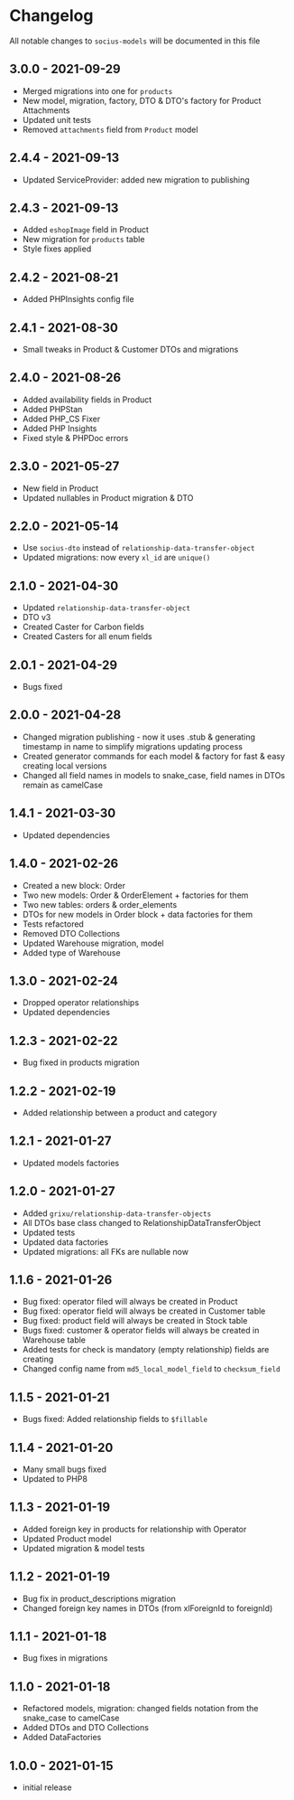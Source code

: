 # Changelog

All notable changes to `socius-models` will be documented in this file

## 3.0.0 - 2021-09-29

- Merged migrations into one for `products`
- New model, migration, factory, DTO & DTO's factory for Product Attachments
- Updated unit tests
- Removed `attachments` field from `Product` model

## 2.4.4 - 2021-09-13

- Updated ServiceProvider: added new migration to publishing

## 2.4.3 - 2021-09-13

- Added `eshopImage` field in Product
- New migration for `products` table
- Style fixes applied

## 2.4.2 - 2021-08-21

- Added PHPInsights config file

## 2.4.1 - 2021-08-30
- Small tweaks in Product & Customer DTOs and migrations  

## 2.4.0 - 2021-08-26
- Added availability fields in Product
- Added PHPStan
- Added PHP_CS Fixer
- Added PHP Insights
- Fixed style & PHPDoc errors

## 2.3.0 - 2021-05-27

- New field in Product
- Updated nullables in Product migration & DTO

## 2.2.0 - 2021-05-14

- Use `socius-dto` instead of `relationship-data-transfer-object`
- Updated migrations: now every `xl_id` are `unique()`

## 2.1.0 - 2021-04-30

- Updated `relationship-data-transfer-object`
- DTO v3
- Created Caster for Carbon fields
- Created Casters for all enum fields

## 2.0.1 - 2021-04-29

- Bugs fixed

## 2.0.0 - 2021-04-28

- Changed migration publishing - now it uses .stub & generating timestamp in name to simplify migrations updating process
- Created generator commands for each model & factory for fast & easy creating local versions
- Changed all field names in models to snake_case, field names in DTOs remain as camelCase

## 1.4.1 - 2021-03-30

- Updated dependencies

## 1.4.0 - 2021-02-26

- Created a new block: Order 
- Two new models: Order & OrderElement + factories for them
- Two new tables: orders & order_elements
- DTOs for new models in Order block + data factories for them
- Tests refactored
- Removed DTO Collections
- Updated Warehouse migration, model
- Added type of Warehouse

## 1.3.0 - 2021-02-24

- Dropped operator relationships
- Updated dependencies

## 1.2.3 - 2021-02-22

- Bug fixed in products migration

## 1.2.2 - 2021-02-19

- Added relationship between a product and category

## 1.2.1 - 2021-01-27

- Updated models factories

## 1.2.0 - 2021-01-27

- Added `grixu/relationship-data-transfer-objects`
- All DTOs base class changed to RelationshipDataTransferObject
- Updated tests
- Updated data factories
- Updated migrations: all FKs are nullable now

## 1.1.6 - 2021-01-26

- Bug fixed: operator filed will always be created in Product
- Bug fixed: operator field will always be created in Customer table
- Bug fixed: product field will always be created in Stock table
- Bugs fixed: customer & operator fields will always be created in Warehouse table
- Added tests for check is mandatory (empty relationship) fields are creating
- Changed config name from `md5_local_model_field` to `checksum_field`

## 1.1.5 - 2021-01-21

- Bugs fixed: Added relationship fields to `$fillable`

## 1.1.4 - 2021-01-20

- Many small bugs fixed
- Updated to PHP8

## 1.1.3 - 2021-01-19

- Added foreign key in products for relationship with Operator
- Updated Product model
- Updated migration & model tests

## 1.1.2 - 2021-01-19

- Bug fix in product_descriptions migration
- Changed foreign key names in DTOs (from xlForeignId to foreignId)

## 1.1.1 - 2021-01-18

- Bug fixes in migrations

## 1.1.0 - 2021-01-18

- Refactored models, migration: changed fields notation from the snake_case to camelCase
- Added DTOs and DTO Collections
- Added DataFactories

## 1.0.0 - 2021-01-15

- initial release
